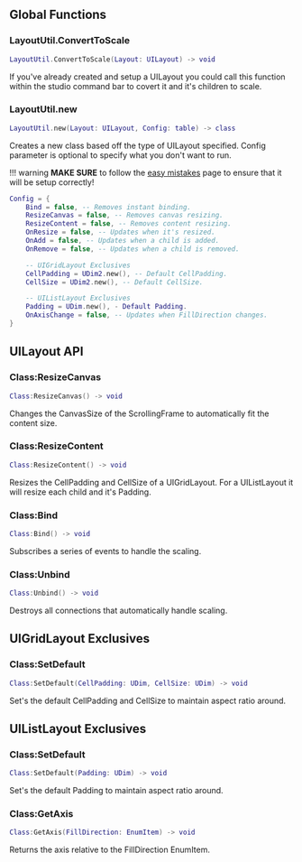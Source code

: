 ## Global Functions
### LayoutUtil.ConvertToScale
```lua
LayoutUtil.ConvertToScale(Layout: UILayout) -> void
```
If you've already created and setup a UILayout you could call this function within the studio command bar to covert it and it's children to scale.
### LayoutUtil.new
```lua
LayoutUtil.new(Layout: UILayout, Config: table) -> class
```
Creates a new class based off the type of UILayout specified. Config parameter is optional to specify what you don't want to run.

!!! warning
    **MAKE SURE** to follow the [easy mistakes](mistakes.md) page to ensure that it will be setup correctly!

```lua
Config = {
    Bind = false, -- Removes instant binding.
    ResizeCanvas = false, -- Removes canvas resizing.
    ResizeContent = false, -- Removes content resizing.
    OnResize = false, -- Updates when it's resized.
    OnAdd = false, -- Updates when a child is added.
    OnRemove = false, -- Updates when a child is removed.

    -- UIGridLayout Exclusives
    CellPadding = UDim2.new(), -- Default CellPadding.
    CellSize = UDim2.new(), -- Default CellSize.

    -- UIListLayout Exclusives
    Padding = UDim.new(), - Default Padding.
    OnAxisChange = false, -- Updates when FillDirection changes.
}
```
## UILayout API
### Class:ResizeCanvas
```lua
Class:ResizeCanvas() -> void
```
Changes the CanvasSize of the ScrollingFrame to automatically fit the content size.
### Class:ResizeContent
```lua
Class:ResizeContent() -> void
```
Resizes the CellPadding and CellSize of a UIGridLayout. For a UIListLayout it will resize each child and it's Padding.
### Class:Bind
```lua
Class:Bind() -> void
```
Subscribes a series of events to handle the scaling.
### Class:Unbind
```lua
Class:Unbind() -> void
```
Destroys all connections that automatically handle scaling.
## UIGridLayout Exclusives
### Class:SetDefault
```lua
Class:SetDefault(CellPadding: UDim, CellSize: UDim) -> void
```
Set's the default CellPadding and CellSize to maintain aspect ratio around.
## UIListLayout Exclusives
### Class:SetDefault
```lua
Class:SetDefault(Padding: UDim) -> void
```
Set's the default Padding to maintain aspect ratio around.
### Class:GetAxis
```lua
Class:GetAxis(FillDirection: EnumItem) -> void
```
Returns the axis relative to the FillDirection EnumItem.